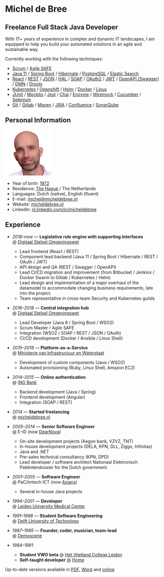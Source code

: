 # Michel de Bree

## Freelance Full Stack Java Developer

With 17+ years of experience in complex and dynamic IT landscapes, I am equipped
to help you build your automated solutions in an agile and sustainable way.

Currently working with the following techniques:

- [Scrum](https://www.scrum.org) /
  [Agile SAFE](https://www.scaledagileframework.com)
- [Java 11](https://go.java) /
  [Spring Boot](https://spring.io/projects/spring-boot) /
  [Hibernate](https://hibernate.org) /
  [PostgreSQL](https://www.postgresql.org/) /
  [Elastic Search](https://www.elastic.co/)
- [React](https://reactjs.org) /
  [REST](https://en.wikipedia.org/wiki/Representational_state_transfer) /
  [JSON](https://www.json.org) /
  [HAL](http://stateless.co/hal_specification.html) /
  [SOAP](https://en.wikipedia.org/wiki/SOAP) /
  [OAuth2](https://oauth.net/2/) /
  [JWT](https://jwt.io) /
  [OpenAPI (Swagger)](https://swagger.io/specification/) /
  [DMN](https://www.omg.org/dmn/) /
  [Drools](https://drools.org/)
- [Kubernetes](https://kubernetes.io) /
  [Openshift](https://www.openshift.com) /
  [Helm](https://helm.sh) /
  [Docker](https://www.docker.com) /
  [Linux](https://www.linux.org)
- [JUnit](https://junit.org/junit5) /
  [Mockito](https://site.mockito.org) /
  [Jest](https://jestjs.io) /
  [Chai](https://www.chaijs.com) /
  [Enzyme](https://airbnb.io/enzyme) /
  [Wiremock](http://wiremock.org) /
  [Cucumber](https://cucumber.io) /
  [Selenium](https://www.selenium.dev)
- [Git](https://git-scm.com) /
  [Gitlab](https://about.gitlab.com) /
  [Maven](https://maven.apache.org) /
  [JIRA](https://www.atlassian.com/software/jira) /
  [Confluence](https://www.atlassian.com/software/confluence) /
  [SonarQube](https://www.sonarqube.org)

## Personal Information

![Photo](Photo.jpg)

- Year of birth: [1972](https://www.onthisday.com/events/date/1972)
- Residence: [The Hague](https://denhaag.com/en) / The Netherlands
- Languages: Dutch (native), English (fluent)
- E-mail: [michel@micheldebree.nl](mailto:michel@micheldebree.nl)
- Website: [micheldebree.nl](https://www.micheldebree.nl)
- LinkedIn: [nl.linkedin.com/in/micheldebree](https://nl.linkedin.com/in/micheldebree)

## Experience

- _2018&ndash;now_ &mdash; **Legislative rule engine with supporting interfaces**
  <br/>@ [Digitaal Stelsel Omgevingswet](https://aandeslagmetdeomgevingswet.nl/digitaal-stelsel/toepasbare-regels-vragenbomen)

  - Lead frontend (React / REST)
  - Component lead backend
    (Java 11 / Spring Boot / Hibernate / REST / OAuth / JWT)
  - API design and QA (REST / Swagger / OpenAPI)
  - Lead CI/CD migration and improvement (from Bitbucket / Jenkins / Docker Swarm
    to Gitlab / Kubernetes / Helm)
  - Lead design and implementation of a major overhaul of the datamodel to
    accommodate changing business requirements, late into the project.
  - Team representative in cross-team Security and Kubernetes guilds

- _2016&ndash;2018_ &mdash; **Central integration hub**
  <br/>@ [Digitaal Stelsel Omgevingswet](https://aandeslagmetdeomgevingswet.nl/digitaal-stelsel)

  - Lead Developer (Java 8 / Spring Boot / WSO2)
  - Scrum Master / Agile SAFE
  - Integration (WSO2 / SOAP / REST / JSON / OAuth)
  - CI/CD development (Docker / Ansible / Linux Shell)

- _2015&ndash;2018_ &mdash; **Platform-as-a-Service**
  <br/>@ [Ministerie van Infrastructuur en Waterstaat](https://www.rijksoverheid.nl/ministeries/ministerie-van-infrastructuur-en-waterstaat)

  - Development of custom components (Java / WSO2)
  - Automated provisioning (Ruby, Linux Shell, Amazon EC2)

- _2014&ndash;2015_ &mdash; **Online authentication**
  <br/>@ [ING Bank](https://www.ing.nl/particulier)

  - Backend development (Java / Spring)
  - Frontend development (Angular)
  - Integration (SOAP / REST)

- _2014_ &mdash; **Started freelancing**
  <br/>@ [micheldebree.nl](https://www.micheldebree.nl)
- _2005&ndash;2014_ &mdash; **Senior Software Engineer**
  <br/>@ E-ID (now [DearNova](https://www.dearnova.nl))
  - On-site development projects (Aegon bank, VZVZ, TNT)
  - In-house development projects (DELA, KPN, DLL, Ziggo, Infinitas)
  - Java and .NET
  - Pre-sales technical consultancy (KPN, DPD)
  - Lead developer / software architect Nationaal Elektronisch Pati&euml;ntendossier
    for the Dutch government.
- _2001&ndash;2005_ &mdash; **Software Engineer**
  <br/>@ PaC/Imtech ICT (now [Axians](https://www.axians.com/en))
  - Several in-house Java projects
- _1994&ndash;2001_ &mdash; **Developer**
  <br/>@ [Leiden University Medical Center](https://www.lumc.nl/?setlanguage=English)
- _1991&ndash;1998_ &mdash; **Student Software Engineering**
  <br/>@ [Delft University of Technology](https://www.tudelft.nl/en)
- _1987&ndash;1995_ &mdash; **Founder, coder, musician, team-lead**
  <br/>@ [Demoscene](https://en.wikipedia.org/wiki/Demoscene)
- _1984&ndash;1991_
  - **Student VWO beta** @ [Het Vlietland College Leiden](https://www.vlietlandcollege.nl)
  - **Self-taught developer**
    @ [Home](https://www.visitleiden.nl/en)

Up-to-date versions available in
[PDF](https://github.com/micheldebree/cv/raw/master/CV-Michel_de_Bree.EN.pdf),
[Word](https://github.com/micheldebree/cv/raw/master/CV-Michel_de_Bree.EN.docx)
and [online](https://github.com/micheldebree/cv)
